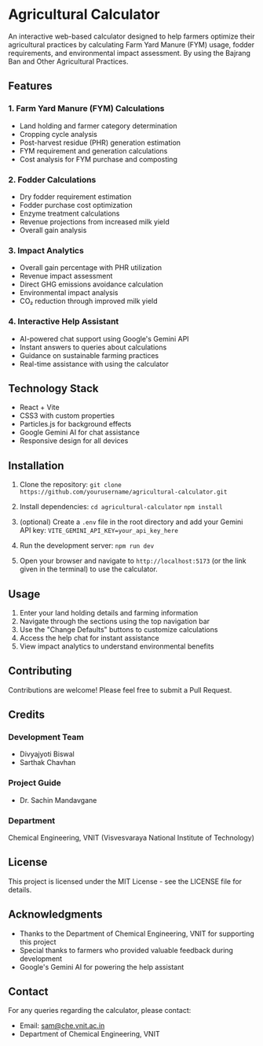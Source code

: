 # Agricultural Calculator

An interactive web-based calculator designed to help farmers optimize their agricultural practices by calculating Farm Yard Manure (FYM) usage, fodder requirements, and environmental impact assessment. By using the Bajrang Ban and Other Agricultural Practices.

## Features

### 1. Farm Yard Manure (FYM) Calculations

- Land holding and farmer category determination
- Cropping cycle analysis
- Post-harvest residue (PHR) generation estimation
- FYM requirement and generation calculations
- Cost analysis for FYM purchase and composting

### 2. Fodder Calculations

- Dry fodder requirement estimation
- Fodder purchase cost optimization
- Enzyme treatment calculations
- Revenue projections from increased milk yield
- Overall gain analysis

### 3. Impact Analytics

- Overall gain percentage with PHR utilization
- Revenue impact assessment
- Direct GHG emissions avoidance calculation
- Environmental impact analysis
- CO₂ reduction through improved milk yield

### 4. Interactive Help Assistant

- AI-powered chat support using Google's Gemini API
- Instant answers to queries about calculations
- Guidance on sustainable farming practices
- Real-time assistance with using the calculator

## Technology Stack

- React + Vite
- CSS3 with custom properties
- Particles.js for background effects
- Google Gemini AI for chat assistance
- Responsive design for all devices

## Installation

1. Clone the repository:
   `git clone https://github.com/yourusername/agricultural-calculator.git`

2. Install dependencies:
   `cd agricultural-calculator`
   `npm install`

3. (optional) Create a `.env` file in the root directory and add your Gemini API key:
   `VITE_GEMINI_API_KEY=your_api_key_here`

4. Run the development server:
   `npm run dev`

5. Open your browser and navigate to `http://localhost:5173` (or the link given in the terminal) to use the calculator.

## Usage

1. Enter your land holding details and farming information
2. Navigate through the sections using the top navigation bar
3. Use the "Change Defaults" buttons to customize calculations
4. Access the help chat for instant assistance
5. View impact analytics to understand environmental benefits

## Contributing

Contributions are welcome! Please feel free to submit a Pull Request.

## Credits

### Development Team

- Divyajyoti Biswal
- Sarthak Chavhan

### Project Guide

- Dr. Sachin Mandavgane

### Department

Chemical Engineering, VNIT (Visvesvaraya National Institute of Technology)

## License

This project is licensed under the MIT License - see the LICENSE file for details.

## Acknowledgments

- Thanks to the Department of Chemical Engineering, VNIT for supporting this project
- Special thanks to farmers who provided valuable feedback during development
- Google's Gemini AI for powering the help assistant

## Contact

For any queries regarding the calculator, please contact:

- Email: sam@che.vnit.ac.in
- Department of Chemical Engineering, VNIT
